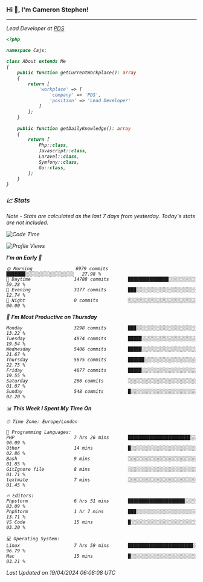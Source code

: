 ### Hi 👋, I'm Cameron Stephen!
<hr>
<p><em>Lead Developer at <a href="https://prindatasolutions.co.uk">PDS</a></p>


```php
<?php

namespace Cajs;

class About extends Me
{
    public function getCurrentWorkplace(): array
    {
        return [
            'workplace' => [
                'company' => 'PDS',
                'position' => 'Lead Developer'
            ]
        ];
    }

    public function getDailyKnowledge(): array
    {
        return [
            Php::class,
            Javascript::class,
            Laravel::class,
            Symfony::class,
            Go::class,
        ];
    }
}
```

### 📈 Stats
<p><em>Note - Stats are calculated as the last 7 days from yesterday. Today's stats are not included.</em></p>


<!--START_SECTION:waka-->
![Code Time](http://img.shields.io/badge/Code%20Time-3%2C765%20hrs%2059%20mins-blue)

![Profile Views](http://img.shields.io/badge/Profile%20Views-0-blue)

**I'm an Early 🐤** 

```text
🌞 Morning                6979 commits        ███████░░░░░░░░░░░░░░░░░░   27.98 % 
🌆 Daytime                14788 commits       ███████████████░░░░░░░░░░   59.28 % 
🌃 Evening                3177 commits        ███░░░░░░░░░░░░░░░░░░░░░░   12.74 % 
🌙 Night                  0 commits           ░░░░░░░░░░░░░░░░░░░░░░░░░   00.00 % 
```
📅 **I'm Most Productive on Thursday** 

```text
Monday                   3298 commits        ███░░░░░░░░░░░░░░░░░░░░░░   13.22 % 
Tuesday                  4874 commits        █████░░░░░░░░░░░░░░░░░░░░   19.54 % 
Wednesday                5406 commits        █████░░░░░░░░░░░░░░░░░░░░   21.67 % 
Thursday                 5675 commits        ██████░░░░░░░░░░░░░░░░░░░   22.75 % 
Friday                   4877 commits        █████░░░░░░░░░░░░░░░░░░░░   19.55 % 
Saturday                 266 commits         ░░░░░░░░░░░░░░░░░░░░░░░░░   01.07 % 
Sunday                   548 commits         █░░░░░░░░░░░░░░░░░░░░░░░░   02.20 % 
```


📊 **This Week I Spent My Time On** 

```text
🕑︎ Time Zone: Europe/London

💬 Programming Languages: 
PHP                      7 hrs 26 mins       ███████████████████████░░   90.09 % 
Other                    14 mins             █░░░░░░░░░░░░░░░░░░░░░░░░   02.86 % 
Bash                     9 mins              ░░░░░░░░░░░░░░░░░░░░░░░░░   01.85 % 
GitIgnore file           8 mins              ░░░░░░░░░░░░░░░░░░░░░░░░░   01.71 % 
textmate                 7 mins              ░░░░░░░░░░░░░░░░░░░░░░░░░   01.45 % 

🔥 Editors: 
Phpstorm                 6 hrs 51 mins       █████████████████████░░░░   83.09 % 
PhpStorm                 1 hr 7 mins         ███░░░░░░░░░░░░░░░░░░░░░░   13.71 % 
VS Code                  15 mins             █░░░░░░░░░░░░░░░░░░░░░░░░   03.20 % 

💻 Operating System: 
Linux                    7 hrs 59 mins       ████████████████████████░   96.79 % 
Mac                      15 mins             █░░░░░░░░░░░░░░░░░░░░░░░░   03.21 % 
```


 Last Updated on 19/04/2024 06:08:08 UTC
<!--END_SECTION:waka-->
